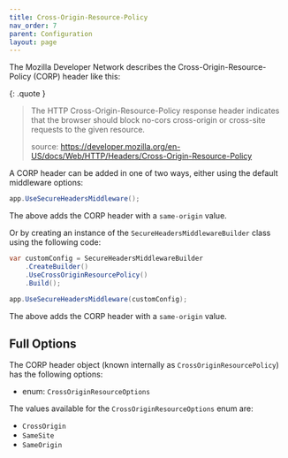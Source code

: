 ```yaml
---
title: Cross-Origin-Resource-Policy
nav_order: 7
parent: Configuration
layout: page
---
```


The Mozilla Developer Network describes the Cross-Origin-Resource-Policy (CORP) header like this:

{: .quote }
> The HTTP Cross-Origin-Resource-Policy response header indicates that the browser should block no-cors cross-origin or cross-site requests to the given resource.
>
> source: https://developer.mozilla.org/en-US/docs/Web/HTTP/Headers/Cross-Origin-Resource-Policy

A CORP header can be added in one of two ways, either using the default middleware options:

```csharp
app.UseSecureHeadersMiddleware();
```

The above adds the CORP header with a `same-origin` value.

Or by creating an instance of the `SecureHeadersMiddlewareBuilder` class using the following code:

```csharp
var customConfig = SecureHeadersMiddlewareBuilder
    .CreateBuilder()
    .UseCrossOriginResourcePolicy()
    .Build();

app.UseSecureHeadersMiddleware(customConfig);
```

The above adds the CORP header with a `same-origin` value.

## Full Options

The CORP header object (known internally as `CrossOriginResourcePolicy`) has the following options:

- enum: `CrossOriginResourceOptions`

The values available for the `CrossOriginResourceOptions` enum are:

- `CrossOrigin`
- `SameSite`
- `SameOrigin`

